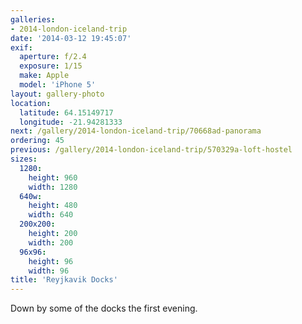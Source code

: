 ```yaml
---
galleries:
- 2014-london-iceland-trip
date: '2014-03-12 19:45:07'
exif:
  aperture: f/2.4
  exposure: 1/15
  make: Apple
  model: 'iPhone 5'
layout: gallery-photo
location:
  latitude: 64.15149717
  longitude: -21.94281333
next: /gallery/2014-london-iceland-trip/70668ad-panorama
ordering: 45
previous: /gallery/2014-london-iceland-trip/570329a-loft-hostel
sizes:
  1280:
    height: 960
    width: 1280
  640w:
    height: 480
    width: 640
  200x200:
    height: 200
    width: 200
  96x96:
    height: 96
    width: 96
title: 'Reyjkavik Docks'
---
```


Down by some of the docks the first evening.
